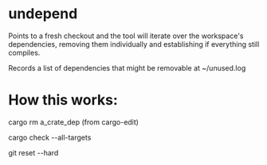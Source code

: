 # undepend

Points to a fresh checkout and the tool will iterate over the workspace's dependencies, removing them individually and establishing if everything still compiles.

Records a list of dependencies that might be removable at ~/unused.log

# How this works:

cargo rm a_crate_dep
(from cargo-edit)

cargo check --all-targets

git reset --hard
